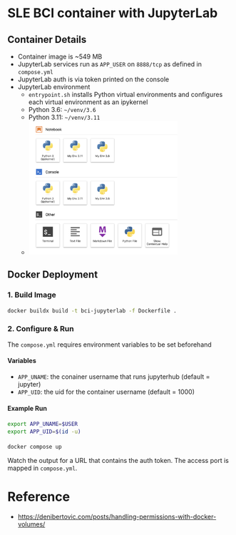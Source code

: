 # SLE BCI container with JupyterLab

## Container Details

* Container image is ~549 MB
* JupyterLab services run as `APP_USER` on `8888/tcp` as defined in `compose.yml`
* JupyterLab auth is via token printed on the console
* JupyterLab environment
    * `entrypoint.sh` installs Python virtual environments and configures each virtual environment as an ipykernel
    * Python 3.6: `~/venv/3.6` 
    * Python 3.11: `~/venv/3.11`
    * <img src="./docs/jupyterlab-environment.png" alt="BCI JupyterLab Environment" height="300">


## Docker Deployment

### 1. Build Image
```bash
docker buildx build -t bci-jupyterlab -f Dockerfile .
```

### 2. Configure & Run

The `compose.yml` requires environment variables to be set beforehand

#### **Variables**

* `APP_UNAME`:  the conainer username that runs jupyterhub (default = jupyter)
* `APP_UID`:    the uid for the container username (default = 1000)

#### **Example Run**
```bash
export APP_UNAME=$USER
export APP_UID=$(id -u)

docker compose up
```
Watch the output for a URL that contains the auth token.  The access port is mapped in `compose.yml`.

# Reference

- https://denibertovic.com/posts/handling-permissions-with-docker-volumes/






